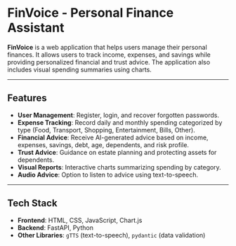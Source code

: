 # FinVoice - Personal Finance Assistant

**FinVoice** is a web application that helps users manage their personal finances. It allows users to track income, expenses, and savings while providing personalized financial and trust advice. The application also includes visual spending summaries using charts.

---

## **Features**

- **User Management**: Register, login, and recover forgotten passwords.
- **Expense Tracking**: Record daily and monthly spending categorized by type (Food, Transport, Shopping, Entertainment, Bills, Other).
- **Financial Advice**: Receive AI-generated advice based on income, expenses, savings, debt, age, dependents, and risk profile.
- **Trust Advice**: Guidance on estate planning and protecting assets for dependents.
- **Visual Reports**: Interactive charts summarizing spending by category.
- **Audio Advice**: Option to listen to advice using text-to-speech.

---

## **Tech Stack**

- **Frontend**: HTML, CSS, JavaScript, Chart.js
- **Backend**: FastAPI, Python
- **Other Libraries**: `gTTS` (text-to-speech), `pydantic` (data validation)

